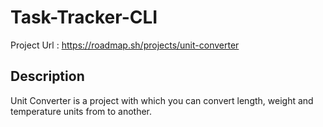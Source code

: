 # Task-Tracker-CLI

Project Url : https://roadmap.sh/projects/unit-converter

## Description

Unit Converter is a project with which you can convert length, weight and temperature units from to another.